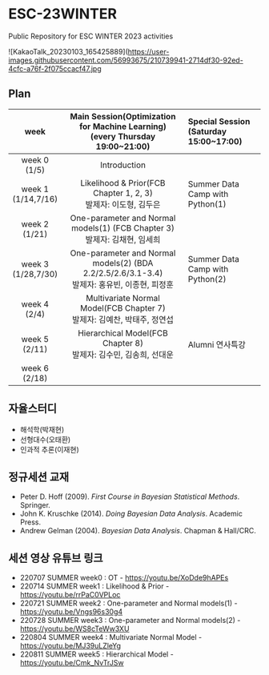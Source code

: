 # ESC-23WINTER
Public Repository for ESC WINTER 2023 activities

![KakaoTalk_20230103_165425889](https://user-images.githubusercontent.com/56993675/210739941-2714df30-92ed-4cfc-a76f-2f075ccacf47.jpg

## Plan

|week|Main Session(Optimization for Machine Learning)<br>(every Thursday 19:00~21:00)| Special Session<br>(Saturday 15:00~17:00)|
|:--:|:--------------------------:|:------------------------|
|week 0<br>(1/5)|Introduction| |
|week 1<br>(1/14,7/16)|Likelihood & Prior(FCB Chapter 1, 2, 3)<br/>발제자: 이도형, 김두은| Summer Data Camp with Python(1)|
|week 2<br>(1/21)|One-parameter and Normal models(1) (FCB Chapter 3)<br/>발제자: 김채현, 임세희| |
|week 3<br>(1/28,7/30)|One-parameter and Normal models(2) (BDA 2.2/2.5/2.6/3.1-3.4)<br/> 발제자: 홍유빈, 이종현, 피정훈| Summer Data Camp with Python(2)|
|week 4<br>(2/4)|Multivariate Normal Model(FCB Chapter 7)<br/>발제자: 김예찬, 박태주, 정연섭| |
|week 5<br>(2/11)|Hierarchical Model(FCB Chapter 8)<br/>발제자: 김수민, 김송희, 선대운| Alumni 연사특강|
|week 6<br>(2/18)| | |

## 자율스터디
- 해석학(박재현)
- 선형대수(오태환)
- 인과적 추론(이재현)

## 정규세션 교재
- Peter D. Hoff (2009). *First Course in Bayesian Statistical Methods*. Springer.
- John K. Kruschke (2014). *Doing Bayesian Data Analysis*. Academic Press.
- Andrew Gelman (2004). *Bayesian Data Analysis*. Chapman & Hall/CRC.

## 세션 영상 유튜브 링크
- 220707 SUMMER week0 : OT - https://youtu.be/XoDde9hAPEs
- 220714 SUMMER week1 : Likelihood & Prior - https://youtu.be/rrPaC0VPLoc
- 220721 SUMMER week2 : One-parameter and Normal models(1) - https://youtu.be/Vngs96s30g4
- 220728 SUMMER week3 : One-parameter and Normal models(2) - https://youtu.be/WS8cTeWw3XU
- 220804 SUMMER week4 : Multivariate Normal Model - https://youtu.be/MJ39uLZleYg
- 220811 SUMMER week5 : Hierarchical Model - https://youtu.be/Cmk_NvTrJSw
